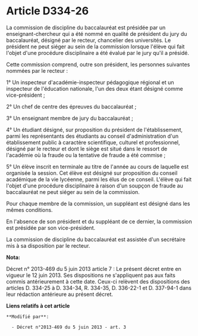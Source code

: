 # Article D334-26

La commission de discipline du baccalauréat est présidée par un enseignant-chercheur  qui a été nommé en qualité de président
du jury du baccalauréat, désigné par le recteur, chancelier des universités. Le président ne peut siéger au sein de la
commission lorsque l'élève qui fait l'objet d'une procédure disciplinaire a été évalué par le jury qu'il a présidé.

Cette commission comprend, outre son président, les personnes suivantes nommées par le recteur :

1° Un inspecteur d'académie-inspecteur pédagogique régional et un inspecteur de l'éducation nationale, l'un des deux étant
désigné comme vice-président ;

2° Un chef de centre des épreuves du baccalauréat ;

3° Un enseignant membre de jury du baccalauréat ;

4° Un étudiant désigné, sur proposition du président de l'établissement, parmi les représentants des étudiants au conseil
d'administration d'un établissement public à caractère scientifique, culturel et professionnel, désigné par le recteur et
dont le siège est situé dans le ressort de l'académie où la fraude ou la tentative de fraude a été commise ;

5° Un élève inscrit en terminale au titre de l'année au cours de laquelle est organisée la session. Cet élève est désigné sur
proposition du conseil académique de la vie lycéenne, parmi les élus de ce conseil. L'élève qui fait l'objet d'une procédure
disciplinaire à raison d'un soupçon de fraude au baccalauréat ne peut siéger au sein de la commission.

Pour chaque membre de la commission, un suppléant est désigné dans les mêmes conditions.

En l'absence de son président et du suppléant de ce dernier, la commission est présidée par son vice-président.

La commission de discipline du baccalauréat est assistée d'un secrétaire mis à sa disposition par le recteur.

**Nota:**

Décret n° 2013-469 du 5 juin 2013 article 7 : Le présent décret entre en vigueur le 12 juin 2013. Ses dispositions ne
s'appliquent pas aux faits commis antérieurement à cette date. Ceux-ci relèvent des dispositions des articles D. 334-25 à D.
334-34, R. 334-35, D. 336-22-1 et D. 337-94-1 dans leur rédaction antérieure au présent décret.

**Liens relatifs à cet article**

	**Modifié par**:

	  - Décret n°2013-469 du 5 juin 2013 - art. 3
